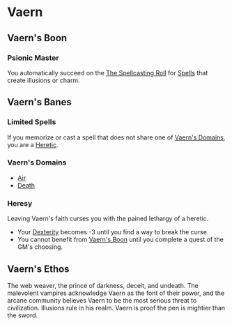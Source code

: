 # Vaern

## Vaern's Boon

### Psionic Master

You automatically succeed on the [The Spellcasting Roll](../../Spellcasting.md#The%20Spellcasting%20Roll) for [Spells](../../Spells.md) that create illusions or charm.

## Vaern's Banes

### Limited Spells

If you memorize or cast a spell that does not share one of [Vaern's Domains](#Vaern's%20Domains), you are a [Heretic](#Heresy).

### Vaern's Domains

- [Air](../../Spell%20Domains/Air.md)
- [Death](../../Spell%20Domains/Death.md)

### Heresy

Leaving Vaern's faith curses you with the pained lethargy of a heretic.

- Your [Dexterity](../../../../Player%20Characters/Chosen%20Statistics/Dexterity.md) becomes -3 until you find a way to break the curse.
- You cannot benefit from [Vaern's Boon](#Vaern's%20Boon) until you complete a quest of the GM's choosing.

## Vaern's Ethos

The web weaver, the prince of darkness, deceit, and undeath. The malevolent vampires acknowledge Vaern as the font of their power, and the arcane community believes Vaern to be the most serious threat to civilization. Illusions rule in his realm. Vaern is proof the pen is mightier than the sword.
